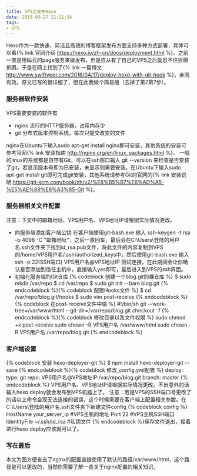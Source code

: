```yaml
---
title: VPS之发布Hexo
date: 2018-03-27 21:21:34
tags:
- VPS
---
```

Hexo作为一款快速、简洁且高效的博客框架发布方面支持多种方式部署，具体可以看{% link 官网介绍 https://hexo.io/zh-cn/docs/deployment.html %}。之前一直是用码云的page服务来做发布，但是自从有了自己的VPS之后就忍不住折腾折腾。于是在网上找到了{% link 一篇博文 http://www.swiftyper.com/2016/04/17/deploy-hexo-with-git-hook %}，亲测有效。原文已写的很详细了，但在此我做个简易版（去掉了第2第7步）。
<!-- more -->
### 服务器软件安装
VPS需要安装的软件有
* nginx  流行的HTTP服务器，占用内存少
* git 分布式版本控制系统，每次只提交改变的文件

nginx在Ubuntu下输入sudo apt-get install nginx即可安装，其他系统的安装可参考官网{% link 安装指南 http://nginx.org/en/linux_packages.html %}。
一般的linux的系统都是自带有Git，可以在ssh窗口输入 git --version 来检查是否安装了git，若显示版本号即为已安装，未显示则需要安装。在Ubuntu下输入sudo apt-get install git即可完成git安装，其他系统请参考Git的官网的{% link 安装说明 https://git-scm.com/book/zh/v2/%E8%B5%B7%E6%AD%A5-%E5%AE%89%E8%A3%85-Git %}。
### 服务器相关文件配置
注意：下文中的邮箱地址、VPS用户名、VPS地址IP请根据实际情况更改。
* 向服务端添加客户端公钥
在客户端使用git-bash.exe 输入 ssh-keygen -t rsa -b 4096 -C "邮箱地址"，之后一直回车，最后会在C:\Users\登陆的用户名\.ssh文件夹下找到id_rsa.pub文件，将此文件的内容复制到VPS的/home/VPS用户名/.ssh/authorized_keys中。然后使用git-bash.exe 输入ssh -p 22(SSH端口) VPS用户名@VPS地址IP 测试连接，在此期间会让你确认是否添加到信任主机中，直接输入yes即可，最后进入到VPS的ssh界面。
* 初始化服务端的Git仓库
{% codeblock 创建一个blog.git的裸仓库 %}
$ sudo mkdir /var/repo
$ cd /var/repo
$ sudo git init --bare blog.git
{% endcodeblock %}{% codeblock 配置Hooks文件 %}
$ cd /var/repo/blog.git/hooks
$ sudo vim post-receive
{% endcodeblock %}{% codeblock 在post-receive文件中输 %}
#!/bin/sh
git --work-tree=/var/www/html --git-dir=/var/repo/blog.git checkout -f
{% endcodeblock %}{% codeblock 修改目录以及文件权限 %}
sudo chmod +x post-receive
sudo chown -R VPS用户名 /var/www/html
sudo chown -R VPS用户名 /var/repo/blog.git
{% endcodeblock %}

### 客户端设置
{% codeblock 安装 hexo-deployer-git %}
$ npm install hexo-deployer-git --save
{% endcodeblock %}{% codeblock 修改_config.yml配置 %}
deploy:
  type: git
  repo: VPS用户名@VPS地址IP:/var/repo/blog.git
  branch: master
{% endcodeblock %}
VPS用户名、VPS地址IP请根据实际情况更改。不出意外的话输入hexo deploy就会发布到VPS机器上了。
注意：若是VPS的SSH端口号更改了的话以上命令会现无法连接的错误，这个时候需要在客户端上配置相关参数。在C:\Users\登陆的用户名\.ssh文件夹下新建文件config
{% codeblock config %}
HostName your_server_ip #VPS主机的地址
Port 22 #VPS主机SSH端口
IdentityFile ~/.ssh/id_rsa #私钥文件
{% endcodeblock %}保存文件退出，接着进行hexo deploy应该就可以了。
### 写在最后
本文为图方便省去了nginx的配置直接使用了默认的路径/var/www/html，这个路径是可以更改的，当然你需要了解一些关于nginx配置的相关知识。